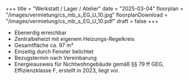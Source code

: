 +++
title = "Werkstatt / Lager / Atelier"
date = "2025-03-04"
floorplan = "/images/vermietung/cs_mb_s_EG_U_10.jpg"
floorplanDownload = "/images/vermietung/cs_mb_s_EG_U_10.pdf"
draft = false
+++

- Ebenerdig erreichbar
- Zentralbeheizt mit eigenem Heizungs-Regelkreis
- Gesamtfläche ca. 97 m²
- Einseitig durch Fenster belichtet
- Bezugstermin nach Vereinbarung
- Energieausweis für Nichtwohngebäude gemäß §§ 79 ff GEG, Effizienzklasse F, erstellt in 2023, liegt vor.
